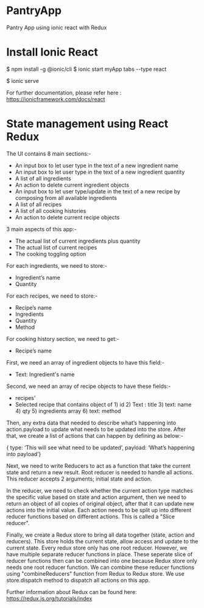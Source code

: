 # PantryApp
Pantry App using ionic react with Redux

# Install Ionic React

$ npm install -g @ionic/cli
$ ionic start myApp tabs --type react

$ ionic serve

For further documentation, please refer here : https://ionicframework.com/docs/react

# State management using React Redux

The UI contains 8 main sections:-

- An input box to let user type in the text of a new ingredient name
- An input box to let user type in the text of a new ingredient quantity
- A list of all ingredients
- An action to delete current ingredient objects
- An input box to let user type/update in the text of a new recipe by composing from all available ingredients
- A list of all recipes
- A list of all cooking histories
- An action to delete current recipe objects

3 main aspects of this app:-

- The actual list of current ingredients plus quantity
- The actual list of current recipes
- The cooking toggling option

For each ingredients, we need to store:-

- Ingredient’s name
- Quantity

For each recipes, we need to store:-

- Recipe’s name
- Ingredients
- Quantity
- Method

For cooking history section, we need to get:-

- Recipe’s name

First, we need an array of ingredient objects to have this field:-

- Text: Ingredient's name

Second, we need an array of recipe objects to have these fields:-

- recipes'
- Selected recipe that contains object of
      1) id
      2) Text : title
      3) text: name
      4) qty
      5) ingredients array
      6) text: method

Then, any extra data that needed to describe what’s happening into action.payload to update what needs to be updated into the store. After that, we create a list of actions that can happen by defining as below:-

{ type: ‘This will see what need to be updated’, payload: ‘What’s happening into payload’}

Next, we need to write Reducers to act as a function that take the current state and return a new result. Root reducer is needed to handle all actions. This reducer accepts 2 arguments; initial state and action.

In the reducer, we need to check whether the current action type matches the specific value based on state and action argument, then we need to return an object of all copies of original object, after that it can update new actions into the initial value. Each action needs to be split up into different reducer functions based on different actions. This is called a "Slice reducer".

Finally, we create a Redux store to bring all data together (state, action and reducers). This store holds the current state, allow access and update to the current state. Every redux store only has one root reducer. However, we have multiple separate reducer functions in place. These seperate slice of reducer functions then can be combined into one because Redux store only needs one root reducer function. We can combine these reducer functions using "combineReducers" function from Redux to Redux store. We use store.dispatch method to dispatch all actions on this app.

Further information about Redux can be found here: https://redux.js.org/tutorials/index

